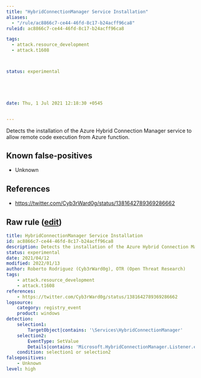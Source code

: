 ```yaml
---
title: "HybridConnectionManager Service Installation"
aliases:
  - "/rule/ac8866c7-ce44-46fd-8c17-b24acff96ca8"
ruleid: ac8866c7-ce44-46fd-8c17-b24acff96ca8

tags:
  - attack.resource_development
  - attack.t1608



status: experimental





date: Thu, 1 Jul 2021 12:18:30 +0545


---
```


Detects the installation of the Azure Hybrid Connection Manager service to allow remote code execution from Azure function.

<!--more-->


## Known false-positives

* Unknown



## References

* https://twitter.com/Cyb3rWard0g/status/1381642789369286662


## Raw rule ([edit](https://github.com/SigmaHQ/sigma/edit/master/rules/windows/registry_event/registry_event_hybridconnectionmgr_svc_installation.yml))
```yaml
title: HybridConnectionManager Service Installation
id: ac8866c7-ce44-46fd-8c17-b24acff96ca8
description: Detects the installation of the Azure Hybrid Connection Manager service to allow remote code execution from Azure function.
status: experimental
date: 2021/04/12
modified: 2022/01/13
author: Roberto Rodriguez (Cyb3rWard0g), OTR (Open Threat Research)
tags:
    - attack.resource_development
    - attack.t1608
references:
    - https://twitter.com/Cyb3rWard0g/status/1381642789369286662
logsource:
    category: registry_event
    product: windows
detection:
    selection1:
        TargetObject|contains: '\Services\HybridConnectionManager'
    selection2:
        EventType: SetValue 
        Details|contains: 'Microsoft.HybridConnectionManager.Listener.exe'
    condition: selection1 or selection2
falsepositives:
    - Unknown
level: high

```

